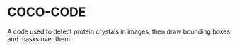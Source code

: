 # COCO-CODE
A code used to detect protein crystals in images, then draw bounding boxes and masks over them.
